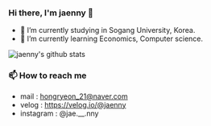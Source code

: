 ### Hi there, I'm jaenny 👋
- 🔭 I’m currently studying in Sogang University, Korea.
- 🌱 I’m currently learning Economics, Computer science.



![jaenny's github stats](https://github-readme-stats.vercel.app/api?username=jaenny)

### 📫 How to reach me
- mail : hongryeon_21@naver.com
- velog : https://velog.io/@jaenny
- instagram : @jae.__.nny

<!--
**jaenny/jaenny** is a ✨ _special_ ✨ repository because its `README.md` (this file) appears on your GitHub profile.

Here are some ideas to get you started:

- 🔭 I’m currently studying in Sogang University, Korea.
- 🌱 I’m currently learning Economics, Computer science.
- 👯 I’m looking to collaborate on ...
- 🤔 I’m looking for help with ...
- 💬 Ask me about ...
- 📫 How to reach me: ...
- 😄 Pronouns: ...
- ⚡ Fun fact: ...
-->
